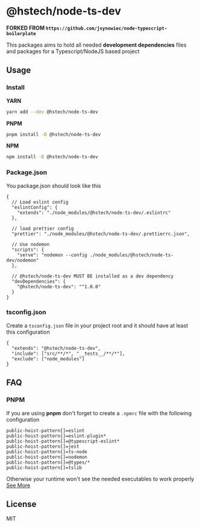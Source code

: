 # @hstech/node-ts-dev

**FORKED FROM `https://github.com/jsynowiec/node-typescript-boilerplate`**

This packages aims to hold all needed **development dependencies** files and packages for a Typescript/NodeJS based project

## Usage

### Install

**YARN**

```bash
yarn add --dev @hstech/node-ts-dev
```

**PNPM**

```bash
pnpm install -D @hstech/node-ts-dev
```

**NPM**

```bash
npm install -D @hstech/node-ts-dev
```

### Package.json

You package.json should look like this

```jsonc
{
  // Load eslint config
  "eslintConfig": {
    "extends": "./node_modules/@hstech/node-ts-dev/.eslintrc"
  },

  // load prettier config
  "prettier": "./node_modules/@hstech/node-ts-dev/.prettierrc.json",

  // Use nodemon
  "scripts": {
    "serve": "nodemon --config ./node_modules/@hstech/node-ts-dev/nodemon"
  },

  // @hstech/node-ts-dev MUST BE installed as a dev dependency
  "devDependencies": {
    "@hstech/node-ts-dev": "^1.0.0"
  }
}
```

### tsconfig.json

Create a `tsconfig.json` file in your project root and it should have at least this configuration

```jsonc
{
  "extends": "@hstech/node-ts-dev",
  "include": ["src/**/*", "__tests__/**/*"],
  "exclude": ["node_modules"]
}
```

## FAQ

### PNPM

If you are using **pnpm** don't forget to create a `.npmrc` file with the following configuration

```
public-hoist-pattern[]=eslint
public-hoist-pattern[]=eslint-plugin*
public-hoist-pattern[]=@typescript-eslint*
public-hoist-pattern[]=jest
public-hoist-pattern[]=ts-node
public-hoist-pattern[]=nodemon
public-hoist-pattern[]=@types/*
public-hoist-pattern[]=tslib
```

Otherwise your runtime won't see the needed executables to work properly [See More](https://pnpm.io/npmrc#public-hoist-pattern)

## License

MIT
